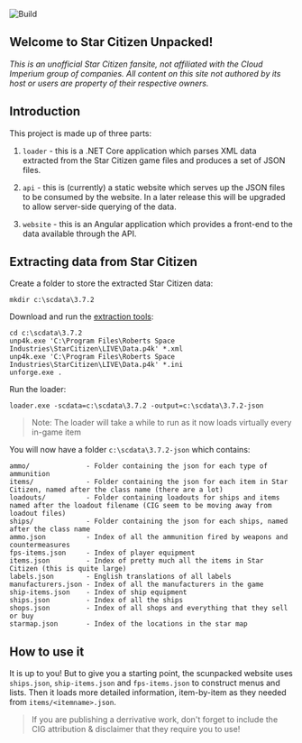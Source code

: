 ![Build](https://github.com/richardthombs/scunpacked/workflows/Build/badge.svg)

## Welcome to Star Citizen Unpacked!

_This is an unofficial Star Citizen fansite, not affiliated with the Cloud Imperium group of companies. All content on this site not authored by its host or users are property of their respective owners._

## Introduction

This project is made up of three parts:

1. `loader` - this is a .NET Core application which parses XML data extracted from the Star Citizen game files and produces a set of JSON files.

1. `api` - this is (currently) a static website which serves up the JSON files to be consumed by the website. In a later release this will be upgraded to allow server-side querying of the data.

1. `website` - this is an Angular application which provides a front-end to the data available through the API.

## Extracting data from Star Citizen

Create a folder to store the extracted Star Citizen data:

```
mkdir c:\scdata\3.7.2
```

Download and run the [extraction tools](https://github.com/dolkensp/unp4k):

```
cd c:\scdata\3.7.2
unp4k.exe 'C:\Program Files\Roberts Space Industries\StarCitizen\LIVE\Data.p4k' *.xml
unp4k.exe 'C:\Program Files\Roberts Space Industries\StarCitizen\LIVE\Data.p4k' *.ini
unforge.exe .
```

Run the loader:

```
loader.exe -scdata=c:\scdata\3.7.2 -output=c:\scdata\3.7.2-json
```
> Note: The loader will take a while to run as it now loads virtually every in-game item

You will now have a folder `c:\scdata\3.7.2-json` which contains:

```
ammo/              - Folder containing the json for each type of ammunition
items/             - Folder containing the json for each item in Star Citizen, named after the class name (there are a lot)
loadouts/          - Folder containing loadouts for ships and items named after the loadout filename (CIG seem to be moving away from loadout files)
ships/             - Folder containing the json for each ships, named after the class name
ammo.json          - Index of all the ammunition fired by weapons and countermeasures
fps-items.json     - Index of player equipment
items.json         - Index of pretty much all the items in Star Citizen (this is quite large)
labels.json        - English translations of all labels
manufacturers.json - Index of all the manufacturers in the game
ship-items.json    - Index of ship equipment
ships.json         - Index of all the ships
shops.json         - Index of all shops and everything that they sell or buy
starmap.json       - Index of the locations in the star map
```

## How to use it
It is up to you! But to give you a starting point, the scunpacked website uses `ships.json`, `ship-items.json` and `fps-items.json` to construct menus and lists. Then it loads more detailed information, item-by-item as they needed from `items/<itemname>.json`.

> If you are publishing a derrivative work, don't forget to include the CIG attribution & disclaimer that they require you to use!
